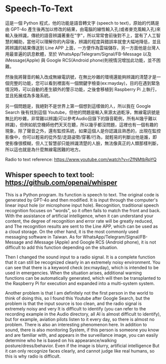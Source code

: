 # Speech-To-Text
這是一個 Python 程式，他的功能是語音轉文字 (speech to text)，原始的代碼是由 GPT-4o 產生後再加以修改的結果，由電腦的線性輸入孔(或者麥克風輸入孔)來輸入後辨識，傳統的語音辨識著重在"字"，所以常常會前後對不上，當有了人工智慧的輔助，當他可以理解你的內容後，辨識的程度與錯誤率就會大幅地降低，並且將辨識的結果傳送到 Line APP 上面，一方便作為雲端儲存，另一方面他是台灣人用最普遍的訊息軟體，至於 WhatsApp/Telegram/Signal/FB-Message 以及 iMessage(Apple) 與 Google RCS(Android phone)則視情況增加此功能，並不困難。

然後我將聲音的輸入改成無線電訊號，在無比吵雜的環境還能夠辨識的清楚才是一個完整的功能，您可以看到裡面有一個關鍵字檢查(ex:mayday)，目的在遇到緊急情況時，可以自動的產生額外的警示功能，之後會移植到 Raspberry Pi 上執行，並且拓展成為多幾系統。

另一個問題是，我絕對不是世界上第一個想到這樣做的人，所以我在 Google Search 後有找到這個 Youtube，但他的問題是輸入來源太過乾淨，無線電訊號是無比的吵雜，非常難以辨識(可以參考Audio目錄下的錄音範例，所有AI幾乎難以辨識)，但例如航空機師他們天天在聽，所以幾乎都沒問題，這裡也有一個有趣的現象，除了聲音之外，還有監控系統，如果這個人是你認識且熟悉的，出現在監控影像中，你可以輕易的從外型/走路姿勢/穿著/行為，就輕易的判斷出他是誰，即使影像很模糊，但人工智慧卻只能辨識清楚的人臉，無法像真正的人類那樣判斷，所以這也就是為什麼無線電困難的地方。

Radio to text reference:
https://www.youtube.com/watch?v=rZfNMtbRpYQ

Whisper speech to text tool:
https://github.com/openai/whisper
------------------------------------

This is a Python program. Its function is speech to text. The original code is generated by GPT-4o and then modified. It is input through the computer's linear input hole (or microphone input hole). Recognition, traditional speech recognition focuses on "words", so it often fails to match the front and back. With the assistance of artificial intelligence, when it can understand your content, the degree of recognition and error rate will be greatly reduced, and The recognition results are sent to the Line APP, which can be used as a cloud storage. On the other hand, it is the most commonly used messaging software in Taiwan. As for WhatsApp/Telegram/Signal/FB-Message and iMessage (Apple) and Google RCS (Android phone), it is not difficult to add this function depending on the situation.

Then I changed the sound input to a radio signal. It is a complete function that it can still be recognized clearly in an extremely noisy environment. You can see that there is a keyword check (ex:mayday), which is intended to be used in emergencies. When the situation arises, additional warning functions can be automatically generated, which will then be transplanted to the Raspberry Pi for execution and expanded into a multi-system system.

Another problem is that I am definitely not the first person in the world to think of doing this, so I found this Youtube after Google Search, but the problem is that the input source is too clean, and the radio signal is extremely noisy and very It is difficult to identify (you can refer to the recording example in the Audio directory, all AI is almost difficult to identify), but for example, aviation pilots listen to it every day, so there is almost no problem. There is also an interesting phenomenon here. In addition to sound, there is also monitoring System, if this person is someone you know and are familiar with, and appears in the surveillance image, you can easily determine who he is based on his appearance/walking posture/dress/behavior. Even if the image is blurry, artificial intelligence But it can only recognize faces clearly, and cannot judge like real humans, so this is why radio is difficult.
